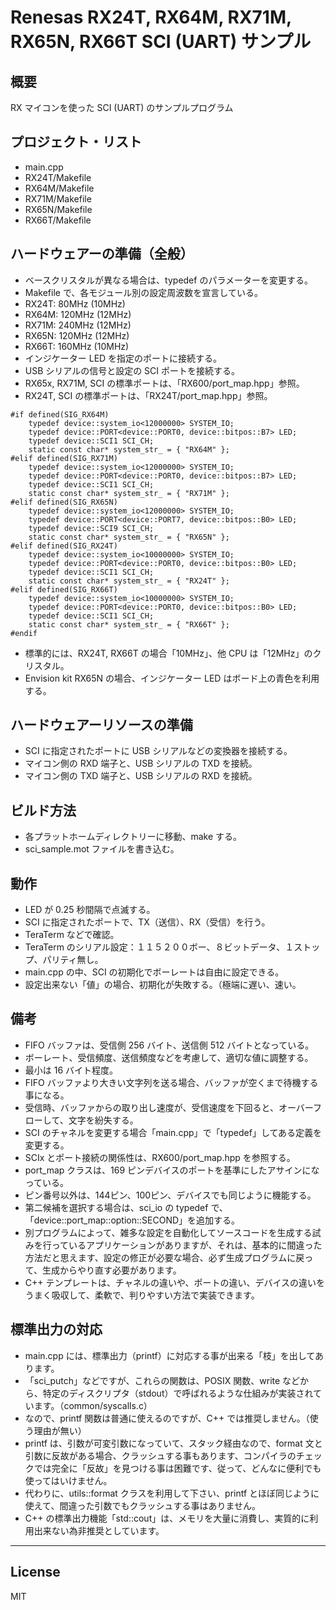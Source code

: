 Renesas RX24T, RX64M, RX71M, RX65N, RX66T SCI (UART) サンプル
=========

## 概要
RX マイコンを使った SCI (UART) のサンプルプログラム
   
## プロジェクト・リスト
 - main.cpp
 - RX24T/Makefile
 - RX64M/Makefile
 - RX71M/Makefile
 - RX65N/Makefile
 - RX66T/Makefile
   
## ハードウェアーの準備（全般）
 - ベースクリスタルが異なる場合は、typedef のパラメーターを変更する。
 - Makefile で、各モジュール別の設定周波数を宣言している。
 - RX24T:  80MHz (10MHz)
 - RX64M: 120MHz (12MHz)
 - RX71M: 240MHz (12MHz)
 - RX65N: 120MHz (12MHz)
 - RX66T: 160MHz (10MHz)
 - インジケーター LED を指定のポートに接続する。
 - USB シリアルの信号と設定の SCI ポートを接続する。
 - RX65x, RX71M, SCI の標準ポートは、「RX600/port_map.hpp」参照。
 - RX24T, SCI の標準ポートは、「RX24T/port_map.hpp」参照。

```
#if defined(SIG_RX64M)
	typedef device::system_io<12000000> SYSTEM_IO;
	typedef device::PORT<device::PORT0, device::bitpos::B7> LED;
	typedef device::SCI1 SCI_CH;
	static const char* system_str_ = { "RX64M" };
#elif defined(SIG_RX71M)
	typedef device::system_io<12000000> SYSTEM_IO;
	typedef device::PORT<device::PORT0, device::bitpos::B7> LED;
	typedef device::SCI1 SCI_CH;
	static const char* system_str_ = { "RX71M" };
#elif defined(SIG_RX65N)
	typedef device::system_io<12000000> SYSTEM_IO;
	typedef device::PORT<device::PORT7, device::bitpos::B0> LED;
	typedef device::SCI9 SCI_CH;
	static const char* system_str_ = { "RX65N" };
#elif defined(SIG_RX24T)
	typedef device::system_io<10000000> SYSTEM_IO;
	typedef device::PORT<device::PORT0, device::bitpos::B0> LED;
	typedef device::SCI1 SCI_CH;
	static const char* system_str_ = { "RX24T" };
#elif defined(SIG_RX66T)
	typedef device::system_io<10000000> SYSTEM_IO;
	typedef device::PORT<device::PORT0, device::bitpos::B0> LED;
	typedef device::SCI1 SCI_CH;
	static const char* system_str_ = { "RX66T" };
#endif
```

 - 標準的には、RX24T, RX66T の場合「10MHz」、他 CPU は「12MHz」のクリスタル。
 - Envision kit RX65N の場合、インジケーター LED はボード上の青色を利用する。
   
## ハードウェアーリソースの準備
 - SCI に指定されたポートに USB シリアルなどの変換器を接続する。
 - マイコン側の RXD 端子と、USB シリアルの TXD を接続。
 - マイコン側の TXD 端子と、USB シリアルの RXD を接続。
   
## ビルド方法
 - 各プラットホームディレクトリーに移動、make する。
 - sci_sample.mot ファイルを書き込む。
   
## 動作
 - LED が 0.25 秒間隔で点滅する。
 - SCI に指定されたポートで、TX（送信）、RX（受信）を行う。
 - TeraTerm などで確認。
 - TeraTerm のシリアル設定：１１５２００ボー、８ビットデータ、１ストップ、パリティ無し。
 - main.cpp の中、SCI の初期化でボーレートは自由に設定できる。
 - 設定出来ない「値」の場合、初期化が失敗する。（極端に遅い、速い。
    
## 備考
 - FIFO バッファは、受信側 256 バイト、送信側 512 バイトとなっている。
 - ボーレート、受信頻度、送信頻度などを考慮して、適切な値に調整する。
 - 最小は 16 バイト程度。
 - FIFO バッファより大きい文字列を送る場合、バッファが空くまで待機する事になる。
 - 受信時、バッファからの取り出し速度が、受信速度を下回ると、オーバーフローして、文字を紛失する。
 - SCI のチャネルを変更する場合「main.cpp」で「typedef」してある定義を変更する。
 - SCIx とポート接続の関係性は、RX600/port_map.hpp を参照する。
 - port_map クラスは、169 ピンデバイスのポートを基準にしたアサインになっている。
 - ピン番号以外は、144ピン、100ピン、デバイスでも同じように機能する。
 - 第二候補を選択する場合は、sci_io の typedef で、「device::port_map::option::SECOND」を追加する。
 - 別プログラムによって、雑多な設定を自動化してソースコードを生成する試みを行っているアプリケーションがありますが、それは、基本的に間違った方法だと思えます、設定の修正が必要な場合、必ず生成プログラムに戻って、生成からやり直す必要があります。
 - C++ テンプレートは、チャネルの違いや、ポートの違い、デバイスの違いをうまく吸収して、柔軟で、判りやすい方法で実装できます。
   
## 標準出力の対応
 - main.cpp には、標準出力（printf）に対応する事が出来る「枝」を出してあります。
 - 「sci_putch」などですが、これらの関数は、POSIX 関数、write などから、特定のディスクリプタ（stdout）で呼ばれるような仕組みが実装されています。（common/syscalls.c）
 - なので、printf 関数は普通に使えるのですが、C++ では推奨しません。（使う理由が無い）
 - printf は、引数が可変引数になっていて、スタック経由なので、format 文と引数に反故がある場合、クラッシュする事もあります、コンパイラのチェックでは完全に「反故」を見つける事は困難です、従って、どんなに便利でも使ってはいけません。
 - 代わりに、utils::format クラスを利用して下さい、printf とほぼ同じように使えて、間違った引数でもクラッシュする事はありません。
 - C++ の標準出力機能「std::cout」は、メモリを大量に消費し、実質的に利用出来ない為非推奨としています。
   
-----
   
License
----

MIT
